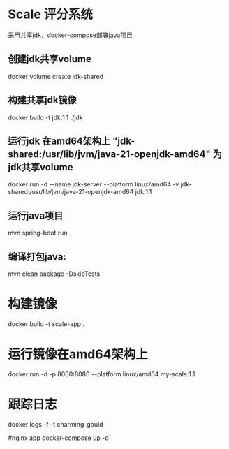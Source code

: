 # Scale 评分系统


采用共享jdk，docker-compose部署java项目

## 创建jdk共享volume
docker volume create jdk-shared

## 构建共享jdk镜像
docker build -t jdk:1.1 ./jdk  

## 运行jdk 在amd64架构上  "jdk-shared:/usr/lib/jvm/java-21-openjdk-amd64" 为jdk共享volume
docker run -d --name jdk-server --platform linux/amd64 -v jdk-shared:/usr/lib/jvm/java-21-openjdk-amd64 jdk:1.1

## 运行java项目
mvn spring-boot:run

## 编译打包java:
mvn clean package -DskipTests

# 构建镜像
docker build -t scale-app .

# 运行镜像在amd64架构上
docker run -d -p 8080:8080 --platform linux/amd64  my-scale:1.1

# 跟踪日志
docker logs -f -t charming_gould

#nginx app
docker-compose up -d
